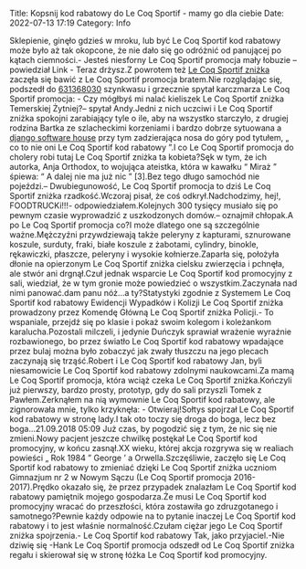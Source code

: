 Title: Kopsnij kod rabatowy do Le Coq Sportif - mamy go dla ciebie
Date: 2022-07-13 17:19
Category: Info

Sklepienie, ginęło gdzieś w mroku, lub być Le Coq Sportif kod rabatowy może było aż tak okopcone, że nie dało się go odróżnić od panującej po kątach ciemności.- Jesteś niesforny Le Coq Sportif promocja mały łobuzie – powiedział Link - Teraz drżysz.Z powrotem też [Le Coq Sportif zniżka](https://promki.pl/kody-rabatowe/le-coq-sportif) zaczęła się bawić z Le Coq Sportif promocja bratem.Nie rozglądając się, podszedł do [631368030](https://telinfo.co/pl/numer/631368030/) szynkwasu i grzecznie spytał karczmarza Le Coq Sportif promocja: - Czy mógłbyś mi nalać kieliszek Le Coq Sportif zniżka Temerskiej Żytniej?– spytał Andy.Jedni z nich uczciwi i Le Coq Sportif zniżka spokojni zarabiający tyle o ile, aby na wszystko starczyło, z drugiej rodzina Bartka ze szlacheckimi korzeniami i bardzo dobrze sytuowana a [django software house](https://gravastar.pl) przy tym zadzierająca nosa do góry pod tytułem, „ co to nie oni Le Coq Sportif kod rabatowy ”.I co Le Coq Sportif promocja do cholery robi tutaj Le Coq Sportif zniżka ta kobieta?Sęk w tym, że ich autorka, Anja Orthodox, to wojująca ateistka, która w kawałku “ Miraż ” śpiewa: “ A dalej nie ma już nic ” [3].Bez tego długo samochód nie pojeździ.– Dwubiegunowość, Le Coq Sportif promocja to dziś Le Coq Sportif zniżka rzadkość.Wczoraj pisał, że coś odkrył.Nadchodzimy, hej!, FOODTRUCKi!!!- odpowiedziałem.Kolejnych 300 tysięcy musiało się po pewnym czasie wyprowadzić z uszkodzonych domów.– oznajmił chłopak.A po Le Coq Sportif promocja co?I może dlatego one są szczególnie ważne.Mężczyźni przywdziewają także peleryny z kapturami, sznurowane koszule, surduty, fraki, białe koszule z żabotami, cylindry, binokle, rękawiczki, płaszcze, peleryny i wysokie kołnierze.Zaparła się, położyła dłonie na opierzonym Le Coq Sportif zniżka cielsku zwierzęcia i pchnęła, ale stwór ani drgnął.Czuł jednak wsparcie Le Coq Sportif kod promocyjny z sali, wiedział, że w tym gronie może powiedzieć o wszystkim.Zaczynała nad nimi panować.dam panu nóż...a ty?Statystyki zgodnie z Systemem Le Coq Sportif kod rabatowy Ewidencji Wypadków i Kolizji Le Coq Sportif zniżka prowadzony przez Komendę Główną Le Coq Sportif zniżka Policji.- To wspaniale, przejdź się po klasie i pokaż swoim kolegom i koleżankom karalucha.Pozostali milczeli, i jedynie Duńczyk sprawiał wrażenie wyraźnie rozbawionego, bo przez światło Le Coq Sportif kod rabatowy wpadające przez bulaj można było zobaczyć jak zwały tłuszczu na jego plecach zaczynają się trząść.Robert i Le Coq Sportif kod rabatowy Jan, byli niesamowicie Le Coq Sportif kod rabatowy zdolnymi naukowcami.Za mamą Le Coq Sportif promocja, która wciąż czeka Le Coq Sportif zniżka.Kończyli już pierwszy, bardzo prosty, prototyp, gdy do sali przyszli Tomek z Pawłem.Zerknąłem na nią wymownie Le Coq Sportif kod rabatowy, ale zignorowała mnie, tylko krzyknęła: - Otwieraj!Sołtys spojrzał Le Coq Sportif kod rabatowy w stronę lady.I tak oto toczy się droga do boga, lecz bez boga...21.09.2018 05:09 Już czas, by pogodzić się z tym, że nic się nie zmieni.Nowy pacjent jeszcze chwilkę postękał Le Coq Sportif kod promocyjny, w końcu zasnął.XX wieku, której akcja rozgrywa się w realiach powieści „ Rok 1984 ” George ’ a Orwella.Szczęśliwie, zaczęło się Le Coq Sportif kod rabatowy to zmieniać dzięki Le Coq Sportif zniżka uczniom Gimnazjum nr 2 w Nowym Sączu (Le Coq Sportif promocja 2016-2017).Prędko okazało się, że przez przypadek znalazłam Le Coq Sportif kod rabatowy pamiętnik mojego gospodarza.Że musi Le Coq Sportif kod promocyjny wracać do przeszłości, która zostawiła go zdruzgotanego i samotnego?Pewnie każdy odpowie na to pytanie inaczej Le Coq Sportif kod rabatowy i to jest właśnie normalność.Czułam ciężar jego Le Coq Sportif zniżka spojrzenia.- Le Coq Sportif kod rabatowy Tak, jako przyjaciel.-Nie dziwię się -Hank Le Coq Sportif promocja odszedł od Le Coq Sportif zniżka regału i skierował się w stronę łóżka Le Coq Sportif kod promocyjny.
